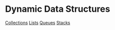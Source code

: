 # Dynamic Data Structures

[Collections](./Collections.md)
[Lists](./Lists.md)
[Queues](./Queues.md)
[Stacks](./Stacks.md)
